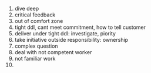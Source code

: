 1. dive deep
2. critical feedback
3. out of comfort zone
4. tight ddl, cant meet commitment, how to tell customer
5. deliver under tight ddl: investigate, piority
6. take initiative outside responsibility: ownership
7. complex question
8. deal with not competent worker
9. not familiar work
10.
